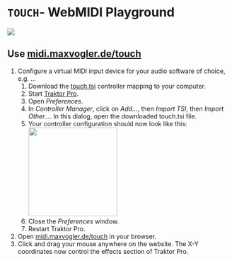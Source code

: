 # `TOUCH`- WebMIDI Playground

<a href="https://midi.maxvogler.de/touch"><img src="https://media.giphy.com/media/W6chsX8Tx90lN5Vb6D/giphy.gif"></a>

## Use [midi.maxvogler.de/touch](https://midi.maxvogler.de/touch)
1. Configure a virtual MIDI input device for your audio software of choice, e.g. …
   1. Download the [touch.tsi](https://raw.githubusercontent.com/max-vogler/midi/master/touch/touch.tsi) controller mapping to your computer.
   1. Start [Traktor Pro](https://www.native-instruments.com/en/products/traktor/dj-software/traktor-pro-3/).
   1. Open *Preferences*.
   1. In *Controller Manager*, click on *Add...*, then *Import TSI*, then *Import Other…*. In this dialog, open the downloaded
      touch.tsi file.
   1. Your controller configuration should now look like this:  
      <img src="https://user-images.githubusercontent.com/864168/80528573-72106c00-8996-11ea-9ce7-df7981696e2a.png" height="200">
   1. Close the *Preferences* window.
   1. Restart Traktor Pro.
1. Open [midi.maxvogler.de/touch](https://midi.maxvogler.de/touch) in your browser.
1. Click and drag your mouse anywhere on the website. The X-Y coordinates now control the effects section of Traktor Pro.
